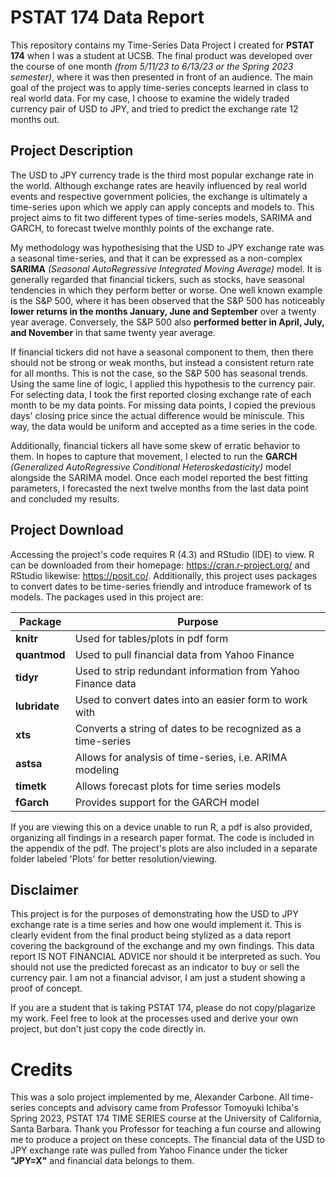 # PSTAT 174 Data Report
 This repository contains my Time-Series Data Project I created for **PSTAT 174** when I was a student at UCSB. The final product was developed over the course of one month *(from 5/11/23 to 6/13/23 or the Spring 2023 semester)*, where it was then presented in front of an audience. The main goal of the project was to apply time-series concepts learned in class to real world data. For my case, I choose to examine the widely traded currency pair of USD to JPY, and tried to predict the exchange rate 12 months out.

## Project Description
 The USD to JPY currency trade is the third most popular exchange rate in the world. Although exchange rates are heavily influenced by real world events and respective government policies, the exchange is ultimately a time-series upon which we apply can apply concepts and models to. This project aims to fit two different types of time-series models, SARIMA and GARCH, to forecast twelve monthly points of the exchange rate.   

 My methodology was hypothesising that the USD to JPY exchange rate was a seasonal time-series, and that it can be expressed as a non-complex **SARIMA** *(Seasonal AutoRegressive Integrated Moving Average)* model. It is generally regarded that financial tickers, such as stocks, have seasonal tendencies in which they perform better or worse. One well known example is the S&P 500, where it has been observed that the S&P 500 has noticeably **lower returns in the months January, June and September** over a twenty year average. Conversely, the S&P 500 also **performed better in April, July, and November** in that same twenty year average. 
 
 If financial tickers did not have a seasonal component to them, then there should not be strong or weak months, but instead a consistent return rate for all months. This is not the case, so the S&P 500 has seasonal trends. Using the same line of logic, I applied this hypothesis to the currency pair. For selecting data, I took the first reported closing exchange rate of each month to be my data points. For missing data points, I copied the previous days' closing price since the actual difference would be miniscule. This way, the data would be uniform and accepted as a time series in the code.

 Additionally, financial tickers all have some skew of erratic behavior to them. In hopes to capture that movement, I elected to run the **GARCH** *(Generalized AutoRegressive Conditional Heteroskedasticity)* model alongside the SARIMA model. Once each model reported the best fitting parameters, I forecasted the next twelve months from the last data point and concluded my results.

## Project Download
 Accessing the project's code requires R (4.3) and RStudio (IDE) to view. R can be downloaded from their homepage: https://cran.r-project.org/ and RStudio likewise: https://posit.co/. Additionally, this project uses packages to convert dates to be time-series friendly and introduce framework of ts models. The packages used in this project are: 

| Package  | Purpose |
| ------------- | ------------- |
| **knitr**  | Used for tables/plots in pdf form |
|  **quantmod** |  Used to pull financial data from Yahoo Finance |
| **tidyr**  | Used to strip redundant information from Yahoo Finance data  |
|  **lubridate** | Used to convert dates into an easier form to work with  |
|  **xts** |  Converts a string of dates to be recognized as a time-series |
|  **astsa** |  Allows for analysis of time-series, i.e. ARIMA modeling |
|  **timetk** |   Allows forecast plots for time series models|
|  **fGarch** |  Provides support for the GARCH model |


 If you are viewing this on a device unable to run R, a pdf is also provided, organizing all findings in a research paper format. The code is included in the appendix of the pdf. The project's plots are also included in a separate folder labeled 'Plots' for better resolution/viewing.

## Disclaimer
 This project is for the purposes of demonstrating how the USD to JPY exchange rate is a time series and how one would implement it. This is clearly evident from the final product being stylized as a data report covering the background of the exchange and my own findings. This data report IS NOT FINANCIAL ADVICE nor should it be interpreted as such. You should not use the predicted forecast as an indicator to buy or sell the currency pair. I am not a financial advisor, I am just a student showing a proof of concept. 

 If you are a student that is taking PSTAT 174, please do not copy/plagarize my work. Feel free to look at the processes used and derive your own project, but don't just copy the code directly in.

# Credits
  This was a solo project implemented by me, Alexander Carbone. All time-series concepts and advisory came from Professor Tomoyuki Ichiba's Spring 2023, PSTAT 174 TIME SERIES course at the University of California, Santa Barbara. Thank you Professor for teaching a fun course and allowing me to produce a project on these concepts. The financial data of the USD to JPY exchange rate was pulled from Yahoo Finance under the ticker **"JPY=X"** and financial data belongs to them.
